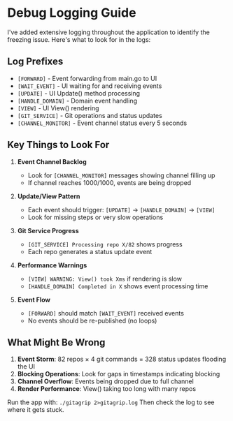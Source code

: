 # Debug Logging Guide

I've added extensive logging throughout the application to identify the freezing issue. Here's what to look for in the logs:

## Log Prefixes

- `[FORWARD]` - Event forwarding from main.go to UI
- `[WAIT_EVENT]` - UI waiting for and receiving events
- `[UPDATE]` - UI Update() method processing
- `[HANDLE_DOMAIN]` - Domain event handling
- `[VIEW]` - UI View() rendering
- `[GIT_SERVICE]` - Git operations and status updates
- `[CHANNEL_MONITOR]` - Event channel status every 5 seconds

## Key Things to Look For

1. **Event Channel Backlog**
   - Look for `[CHANNEL_MONITOR]` messages showing channel filling up
   - If channel reaches 1000/1000, events are being dropped

2. **Update/View Pattern**
   - Each event should trigger: `[UPDATE]` → `[HANDLE_DOMAIN]` → `[VIEW]`
   - Look for missing steps or very slow operations

3. **Git Service Progress**
   - `[GIT_SERVICE] Processing repo X/82` shows progress
   - Each repo generates a status update event

4. **Performance Warnings**
   - `[VIEW] WARNING: View() took Xms` if rendering is slow
   - `[HANDLE_DOMAIN] Completed in X` shows event processing time

5. **Event Flow**
   - `[FORWARD]` should match `[WAIT_EVENT]` received events
   - No events should be re-published (no loops)

## What Might Be Wrong

1. **Event Storm**: 82 repos × 4 git commands = 328 status updates flooding the UI
2. **Blocking Operations**: Look for gaps in timestamps indicating blocking
3. **Channel Overflow**: Events being dropped due to full channel
4. **Render Performance**: View() taking too long with many repos

Run the app with: `./gitagrip 2>gitagrip.log`
Then check the log to see where it gets stuck.